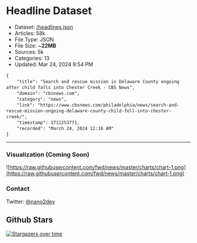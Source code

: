 # Headline Dataset

- Dataset: [/headlines.json](https://raw.githubusercontent.com/fwd/news/master/headlines.json) 
- Articles: 58k
- File Type: JSON
- File Size: ~**22MB**
- Sources: 5k
- Categories: 13
- Updated: Mar 24, 2024 9:54 PM

```
{
    "title": "Search and rescue mission in Delaware County ongoing after child falls into Chester Creek - CBS News",
    "domain": "cbsnews.com",
    "category": "news",
    "link": "https://www.cbsnews.com/philadelphia/news/search-and-rescue-mission-ongoing-delaware-county-child-fell-into-chester-creek/",
    "timestamp": 1711253771,
    "recorded": "March 24, 2024 12:16 AM"
}
```

---

### Visualization (Coming Soon)

![https://raw.githubusercontent.com/fwd/news/master/charts/chart-1.png](https://raw.githubusercontent.com/fwd/news/master/charts/chart-1.png)

### Contact 

Twitter: [@nano2dev](https://twitter.com/nano2dev)

## Github Stars

[![Stargazers over time](https://starchart.cc/fwd/news.svg)](https://starchart.cc/fwd/news)
